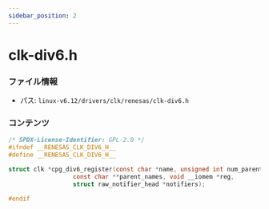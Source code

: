 ```yaml
---
sidebar_position: 2
---
```

# clk-div6.h

### ファイル情報

- パス: `linux-v6.12/drivers/clk/renesas/clk-div6.h`

### コンテンツ

```h
/* SPDX-License-Identifier: GPL-2.0 */
#ifndef __RENESAS_CLK_DIV6_H__
#define __RENESAS_CLK_DIV6_H__

struct clk *cpg_div6_register(const char *name, unsigned int num_parents,
			      const char **parent_names, void __iomem *reg,
			      struct raw_notifier_head *notifiers);

#endif

```

